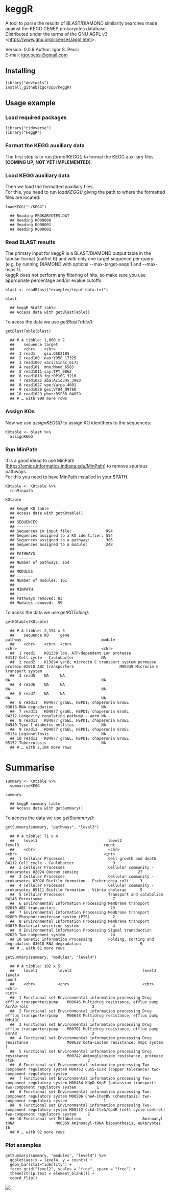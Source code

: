# keggR

A tool to parse the results of BLAST/DIAMOND similarity searches made against the KEGG GENES prokaryotes database.  
Distributed under the terms of the GNU AGPL v3 <<https://www.gnu.org/licenses/agpl.html>>.

Version: 0.0.9 
Author: Igor S. Pessi  
E-mail: igor.pessi@gmail.com

## Installing

    library("devtools")
    install_github(igorspp/keggR)

## Usage example

### Load required packages

    library("tidyverse")
    library("keggR")
    
### Format the KEGG auxiliary data

The first step is to run *formatKEGG()* to format the KEGG auxiliary files.  
**[COMING UP, NOT YET IMPLEMENTED]**.

### Load KEGG auxiliary data

Then we load the formatted auxiliary files.  
For this, you need to run *loadKEGG()* giving the path to where the formatted files are located:

    loadKEGG("~/KEGG")

      ## Reading PROKARYOTES.DAT
      ## Reading KO00000
      ## Reading KO00001
      ## Reading KO00002

### Read BLAST results

The primary input for keggR is a BLAST/DIAMOND output table in the tabular format (outfmt 6) and with only one target sequence per query  
(e.g. by running DIAMOND with options --max-target-seqs 1 and --max-hsps 1).  
keggR does not perform any filtering of hits, so make sure you use appropriate percentage and/or evalue cutoffs.  

    blast <- readBlast("examples/input_data.txt")
    
    blast
    
      ## keggR BLAST table
      ## Access data with getBlastTable()
      
To acess the data we use *getBlastTable()*:

    getBlastTable(blast)

      ## # A tibble: 1,000 x 2
      ##    sequence target          
      ##    <chr>    <chr>           
      ##  1 read1    gsu:GSU2105     
      ##  2 read100  nao:Y958_17325  
      ##  3 read1007 saci:Sinac_6173 
      ##  4 read101  mno:Mnod_6583   
      ##  5 read1011 say:TPY_0862    
      ##  6 read1018 fgi:OP10G_3216  
      ##  7 read1021 aba:Acid345_3980
      ##  8 read1027 vpe:Varpa_4601  
      ##  9 read1028 ges:VT84_09780  
      ## 10 read1029 pbor:BSF38_04859
      ## # … with 990 more rows

### Assign KOs

Now we use *assignKEGG()* to assign KO identifiers to the sequences:

    KOtable <- blast %>%
      assignKEGG

### Run MinPath

It is a good idead to use MinPath (https://omics.informatics.indiana.edu/MinPath) to remove spurious pathways.  
For this you need to have MinPath installed in your $PATH.

    KOtable <- KOtable %>%
      runMinpath

    KOtable

      ## keggR KO table
      ## Access data with getKOtable()
      ## 
      ## SEQUENCES
      ## ---------
      ## Sequences in input file:               994 
      ## Sequences assigned to a KO identifier: 554 
      ## Sequences assigned to a pathway:       386 
      ## Sequences assigned to a module:        248 
      ## 
      ## PATHWAYS
      ## --------
      ## Number of pathways: 154 
      ## 
      ## MODULES
      ## -------
      ## Number of modules: 161 
      ## 
      ## MINPATH
      ## -------
      ## Pathways removed: 83 
      ## Modules removed:  59 

To acess the data we use *getKOTable()*:
    
    getKOtable(KOtable)
    
      ## # A tibble: 2,194 x 5
      ##    sequence KO     gene                                               pathway                                   module                            
      ##    <chr>    <chr>  <chr>                                              <chr>                                     <chr>                             
      ##  1 read1    K01338 lon; ATP-dependent Lon protease                    04112 Cell cycle - Caulobacter            NA                                
      ##  2 read2    K13894 yejB; microcin C transport system permease protein 02010 ABC transporters                    M00349 Microcin C transport system
      ##  3 read5    NA     NA                                                 NA                                        NA                                
      ##  4 read6    NA     NA                                                 NA                                        NA                                
      ##  5 read7    NA     NA                                                 NA                                        NA                                
      ##  6 read11   K04077 groEL, HSPD1; chaperonin GroEL                     03018 RNA degradation                     NA                                
      ##  7 read11   K04077 groEL, HSPD1; chaperonin GroEL                     04212 Longevity regulating pathway - worm NA                                
      ##  8 read11   K04077 groEL, HSPD1; chaperonin GroEL                     04940 Type I diabetes mellitus            NA                                
      ##  9 read11   K04077 groEL, HSPD1; chaperonin GroEL                     05134 Legionellosis                       NA                                
      ## 10 read11   K04077 groEL, HSPD1; chaperonin GroEL                     05152 Tuberculosis                        NA                                
      ## # … with 2,184 more rows

# Summarise
    summary <- KOtable %>%
      summariseKEGG

    summary
    
      ## keggR summary table
      ## Access data with getSummary()    

To access the data we use *getSummary()*:

    getSummary(summary, "pathways", "level3")

      ## # A tibble: 71 x 4
      ##    level1                               level2                           level3                                     count
      ##    <chr>                                <chr>                            <chr>                                      <int>
      ##  1 Cellular Processes                   Cell growth and death            04112 Cell cycle - Caulobacter                 9
      ##  2 Cellular Processes                   Cellular community - prokaryotes 02024 Quorum sensing                          27
      ##  3 Cellular Processes                   Cellular community - prokaryotes 02026 Biofilm formation - Escherichia coli     3
      ##  4 Cellular Processes                   Cellular community - prokaryotes 05111 Biofilm formation - Vibrio cholerae      5
      ##  5 Cellular Processes                   Transport and catabolism         04146 Peroxisome                               7
      ##  6 Environmental Information Processing Membrane transport               02010 ABC transporters                        23
      ##  7 Environmental Information Processing Membrane transport               02060 Phosphotransferase system (PTS)          2
      ##  8 Environmental Information Processing Membrane transport               03070 Bacterial secretion system               4
      ##  9 Environmental Information Processing Signal transduction              02020 Two-component system                    24
      ## 10 Genetic Information Processing       Folding, sorting and degradation 03018 RNA degradation                          9
      ## # … with 61 more rows

    getSummary(summary, "modules", "level4")

      ## # A tibble: 102 x 5
      ##    level1         level2                               level3                          level4                                                                     count
      ##    <chr>          <chr>                                <chr>                           <chr>                                                                      <int>
      ##  1 Functional set Environmental information processing Drug efflux transporter/pump    M00646 Multidrug resistance, efflux pump AcrAD-TolC                            2
      ##  2 Functional set Environmental information processing Drug efflux transporter/pump    M00648 Multidrug resistance, efflux pump MdtABC                                1
      ##  3 Functional set Environmental information processing Drug efflux transporter/pump    M00701 Multidrug resistance, efflux pump EmrAB                                 2
      ##  4 Functional set Environmental information processing Drug resistance                 M00628 beta-Lactam resistance, AmpC system                                     1
      ##  5 Functional set Environmental information processing Drug resistance                 M00742 Aminoglycoside resistance, protease FtsH                                3
      ##  6 Functional set Environmental information processing Two-component regulatory system M00452 CusS-CusR (copper tolerance) two-component regulatory system            1
      ##  7 Functional set Environmental information processing Two-component regulatory system M00454 KdpD-KdpE (potassium transport) two-component regulatory system         1
      ##  8 Functional set Environmental information processing Two-component regulatory system M00506 CheA-CheYBV (chemotaxis) two-component regulatory system                1
      ##  9 Functional set Environmental information processing Two-component regulatory system M00512 CckA-CtrA/CpdR (cell cycle control) two-component regulatory system     2
      ## 10 Functional set Metabolism                           Aminoacyl tRNA                  M00359 Aminoacyl-tRNA biosynthesis, eukaryotes                                16
      ## # … with 92 more rows

### Plot examples

    getSummary(summary, "modules", "level4") %>%
      ggplot(aes(x = level4, y = count)) +
      geom_bar(stat="identity") +
      facet_grid("level2", scales = "free", space = "free") +
      theme(strip.text = element_blank()) +
      coord_flip()

![](examples/Rplot.png)
